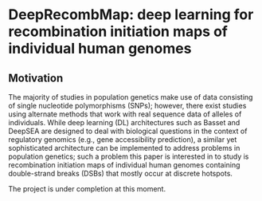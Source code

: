 # DeepRecombMap: deep learning for recombination initiation maps of individual human genomes

## Motivation
The majority of studies in population genetics make use of data consisting of single nucleotide polymorphisms (SNPs); however, there exist studies using alternate methods that work with real sequence data of alleles of individuals. While deep learning (DL) architectures such as Basset and DeepSEA are designed to deal with biological questions in the context of regulatory genomics (e.g., gene accessibility prediction), a similar yet sophisticated architecture can be implemented to address problems in population genetics; such a problem this paper is interested in to study is recombination initiation maps of individual human genomes containing double-strand breaks (DSBs) that mostly occur at discrete hotspots.

The project is under completion at this moment.
